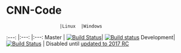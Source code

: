 # CNN-Code
						|Linux	|Windows
:---: 			|:---: 	|:---:
Master 			| [![Build Status](https://travis-ci.org/IDPA16/CNN-Code.svg?branch=master)](https://travis-ci.org/IDPA16/CNN-Code)| [![Build status](https://ci.appveyor.com/api/projects/status/f1h0ottlvb21b6p0/branch/master?svg=true)](https://ci.appveyor.com/project/STJEREM/cnn-code/branch/master)
Development|[![Build Status](https://travis-ci.org/IDPA16/CNN-Code.svg?branch=development)](https://travis-ci.org/IDPA16/CNN-Code) |  Disabled until [updated to 2017 RC](https://github.com/appveyor/ci/issues/1179)
